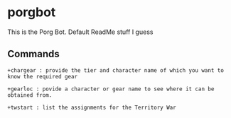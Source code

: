 # porgbot
This is the Porg Bot. Default ReadMe stuff I guess

## Commands
    +chargear : provide the tier and character name of which you want to know the required gear

    +gearloc : povide a character or gear name to see where it can be obtained from. 

    +twstart : list the assignments for the Territory War
